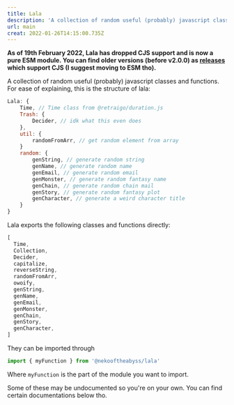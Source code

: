 ```yaml
---
title: Lala
description: 'A collection of random useful (probably) javascript classes and functions. '
url: main
creat: 2022-01-26T14:15:00.735Z
---
```


**As of 19th February 2022, Lala has dropped CJS support and is now a pure ESM module. You can find older versions (before v2.0.0) as [releases](https://github.com/NekoOfTheAbyss/lala/releases/tag/v1.2.2) which support CJS (I suggest moving to ESM tho).**

A collection of random useful (probably) javascript classes and functions.
For ease of explaining, this is the structure of lala:

```js
Lala: {
    Time, // Time class from @retraigo/duration.js
    Trash: {
        Decider, // idk what this even does
    },
    util: {
        randomFromArr, // get random element from array
    }
    random: {
        genString, // generate random string
        genName, // generate random name
        genEmail, // generate random email
        genMonster, // generate random fantasy name
        genChain, // generate random chain mail
        genStory, // generate random fantasy plot
        genCharacter, // generate a weird character title
    }
}
```

Lala exports the following classes and functions directly:

```js
[
  Time,
  Collection,
  Decider,
  capitalize,
  reverseString,
  randomFromArr,
  owoify,
  genString,
  genName,
  genEmail,
  genMonster,
  genChain,
  genStory,
  genCharacter,
]

```

They can be imported through

```js
import { myFunction } from '@nekooftheabyss/lala'
```

Where `myFunction` is the part of the module you want to import.

Some of these may be undocumented so you're on your own. You can find certain documentations below tho.